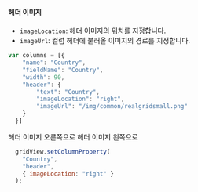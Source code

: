 #### 헤더 이미지

- `imageLocation`: 헤더 이미지의 위치를 지정합니다.
- `imageUrl`: 컬럼 헤더에 불러올 이미지의 경로를 지정합니다.

```js
var columns = [{
    "name": "Country",
    "fieldName": "Country",
    "width": 90,
    "header": {
        "text": "Country",
        "imageLocation": "right",
        "imageUrl": "/img/common/realgridsmall.png"
    }
  }]
```

<a class="btn primary small round lowercase" id="btnSetImageLocationRight">헤더 이미지 오른쪽으로</a>
<a class="btn primary small round lowercase" id="btnSetImageLocationLeft">헤더 이미지 왼쪽으로</a>

```js
  gridView.setColumnProperty(
    "Country",
    "header",
    { imageLocation: "right" }
  );
```

<script>

  $('#btnSetImageLocationRight').click(function() {
    gridView.setColumnProperty("Country", "header", {imageLocation: "right"});
  });

  $('#btnSetImageLocationLeft').click(function() {
    gridView.setColumnProperty("Country", "header", {imageLocation: "left"});
  });

</script>
